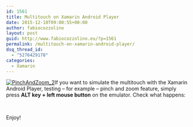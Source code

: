 ```yaml
---
id: 1561
title: Multitouch on Xamarin Android Player
date: 2015-12-10T09:00:55+00:00
author: fabiocozzolino
layout: post
guid: http://www.fabiocozzolino.eu/?p=1561
permalink: /multitouch-on-xamarin-android-player/
dsq_thread_id:
  - "5276429178"
categories:
  - Xamarin
---
```

<a href="https://i0.wp.com/www.fabiocozzolino.eu/wp-content/uploads/2015/12/PinchAndZoom_2.gif" rel="attachment wp-att-1841"><img class="size-full wp-image-1841 alignright" src="https://i0.wp.com/www.fabiocozzolino.eu/wp-content/uploads/2015/12/PinchAndZoom_2.gif?resize=206%2C360" alt="PinchAndZoom_2" data-recalc-dims="1" /></a>If you want to simulate the multitouch with the Xamarin Android Player, testing &#8211; for example &#8211; pinch and zoom feature, simply press **ALT key + left mouse button** on the emulator. Check what happens:

&nbsp;

Enjoy!

&nbsp;